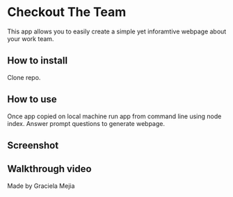 # Checkout The Team

This app allows you to easily create a simple yet inforamtive webpage about your work team.

## How to install

Clone repo.

## How to use

Once app copied on local machine run app from command line using node index. Answer prompt questions to generate webpage.

## Screenshot

## Walkthrough video

Made by Graciela Mejia
